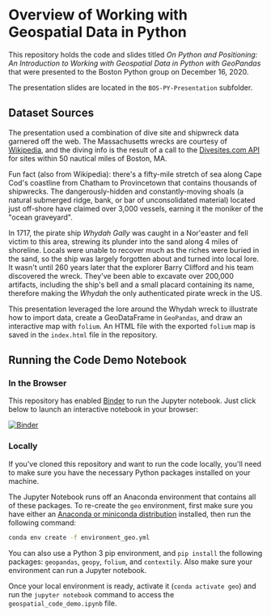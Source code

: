 # Overview of Working with Geospatial Data in Python

This repository holds the code and slides titled *On Python and Positioning: An Introduction to Working with Geospatial Data in Python with GeoPandas* that were presented to the Boston Python group on December 16, 2020.

The presentation slides are located in the `BOS-PY-Presentation` subfolder.

## Dataset Sources

The presentation used a combination of dive site and shipwreck data garnered off the web. The Massachusetts wrecks are courtesy of [Wikipedia](https://en.wikipedia.org/wiki/List_of_shipwrecks_of_Massachusetts), and the diving info is the result of a call to the [Divesites.com API](http://api.divesites.com/docs/) for sites within 50 nautical miles of Boston, MA.

Fun fact (also from Wikipedia): there's a fifty-mile stretch of sea along Cape Cod's coastline from Chatham to Provincetown that contains thousands of shipwrecks. The dangerously-hidden and constantly-moving shoals (a natural submerged ridge, bank, or bar of unconsolidated material) located just off-shore have claimed over 3,000 vessels, earning it the moniker of the "ocean graveyard".

In 1717, the pirate ship *Whydah Gally* was caught in a Nor'easter and fell victim to this area, strewing its plunder into the sand along 4 miles of shoreline. Locals were unable to recover much as the riches were buried in the sand, so the ship was largely forgotten about and turned into local lore. It wasn't until 260 years later that the explorer Barry Clifford and his team discovered the wreck. They've been able to excavate over 200,000 artifacts, including the ship's bell and a small placard containing its name, therefore making the *Whydah* the only authenticated pirate wreck in the US.

This presentation leveraged the lore around the Whydah wreck to illustrate how to import data, create a GeoDataFrame in `GeoPandas`, and draw an interactive map with `folium`. An HTML file with the exported `folium` map is saved in the `index.html` file in the repository.

## Running the Code Demo Notebook

### In the Browser

This repository has enabled [Binder](https://mybinder.org/) to run the Jupyter notebook. Just click below to launch an interactive notebook in your browser:

[![Binder](https://mybinder.org/badge_logo.svg)](https://mybinder.org/v2/gh/HKuz/Geospatial_Overview/HEAD)

### Locally

If you've cloned this repository and want to run the code locally, you'll need to make sure you have the necessary Python packages installed on your machine.

The Jupyter Notebook runs off an Anaconda environment that contains all of these packages. To re-create the `geo` environment, first make sure you have either an [Anaconda or miniconda distribution](https://www.anaconda.com/) installed, then run the following command:

```bash
conda env create -f environment_geo.yml
```

You can also use a Python 3 pip environment, and `pip install` the following packages: `geopandas`, `geopy`, `folium`, and `contextily`. Also make sure your environment can run a Jupyter notebook.

Once your local environment is ready, activate it (`conda activate geo`) and run the `jupyter notebook` command to access the `geospatial_code_demo.ipynb` file.


<!--
DATA
Gist with KML reading and dropping Z dimension info:
https://gist.github.com/mazzma12/0a32ce693bb42b742252caabb98519db

List of potential treasure around Massachusetts
https://www.onlyinyourstate.com/massachusetts/hidden-treasure-ma/

GIS
13 Top open source GIS software: https://gisgeography.com/free-gis-software/

CRS
https://www.w3.org/2015/spatial/wiki/Coordinate_Reference_Systems
WGS84, a CRS for latitude-longitude coordinates, is very popular on the web. This has lead to the idea that this CRS can be considered a default CRS. In fact, many specifications have done so (basic geo, GeoJSON, geosparql).

PROJECTIONS
www.thetruesize.com for interactive map showing Mercator projection distortions - as you drag a country around it adjusts to it's accurate relative size.

More than you ever wanted to know about GeoJSON:
https://macwright.com/2015/03/23/geojson-second-bite.html

FOLIUM
Leaflet.js/folium CRS:
https://gis.stackexchange.com/questions/362582/coordinate-system-mismatch-in-folium

-->

